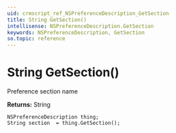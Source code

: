 ```yaml
---
uid: crmscript_ref_NSPreferenceDescription_GetSection
title: String GetSection()
intellisense: NSPreferenceDescription.GetSection
keywords: NSPreferenceDescription, GetSection
so.topic: reference
---
```


# String GetSection()

Preference section name

**Returns:** String

```crmscript
NSPreferenceDescription thing;
String section  = thing.GetSection();
```

